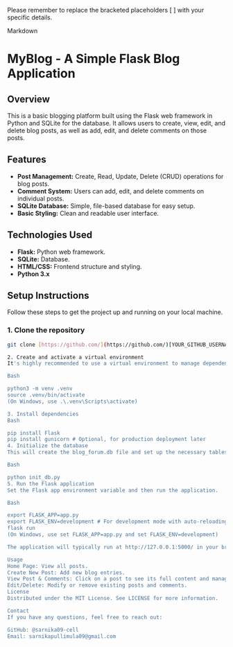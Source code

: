 Please remember to replace the bracketed placeholders [ ] with your specific details.

Markdown

# MyBlog - A Simple Flask Blog Application

## Overview
This is a basic blogging platform built using the Flask web framework in Python and SQLite for the database. It allows users to create, view, edit, and delete blog posts, as well as add, edit, and delete comments on those posts.

## Features
* **Post Management:** Create, Read, Update, Delete (CRUD) operations for blog posts.
* **Comment System:** Users can add, edit, and delete comments on individual posts.
* **SQLite Database:** Simple, file-based database for easy setup.
* **Basic Styling:** Clean and readable user interface.

## Technologies Used
* **Flask:** Python web framework.
* **SQLite:** Database.
* **HTML/CSS:** Frontend structure and styling.
* **Python 3.x**

## Setup Instructions

Follow these steps to get the project up and running on your local machine.

### 1. Clone the repository
```bash
git clone [https://github.com/](https://github.com/)[YOUR_GITHUB_USERNAME]/MyBlog.git cd MyBlog

2. Create and activate a virtual environment
It's highly recommended to use a virtual environment to manage dependencies.

Bash

python3 -m venv .venv
source .venv/bin/activate
(On Windows, use .\.venv\Scripts\activate)

3. Install dependencies
Bash

pip install Flask
pip install gunicorn # Optional, for production deployment later
4. Initialize the database
This will create the blog_forum.db file and set up the necessary tables (Users, Posts, Comments) and add some initial users.

Bash

python init_db.py
5. Run the Flask application
Set the Flask app environment variable and then run the application.

Bash

export FLASK_APP=app.py
export FLASK_ENV=development # For development mode with auto-reloading
flask run
(On Windows, use set FLASK_APP=app.py and set FLASK_ENV=development)

The application will typically run at http://127.0.0.1:5000/ in your browser.

Usage
Home Page: View all posts.
Create New Post: Add new blog entries.
View Post & Comments: Click on a post to see its full content and manage comments.
Edit/Delete: Modify or remove existing posts and comments.
License
Distributed under the MIT License. See LICENSE for more information.

Contact
If you have any questions, feel free to reach out:

GitHub: @sarnika09-cell
Email: sarnikapullimula09@gmail.com
 







